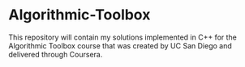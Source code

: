 # Algorithmic-Toolbox
This repository will contain my solutions implemented in C++ for the Algorithmic Toolbox course that was created by UC San Diego and delivered through Coursera.


